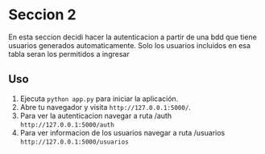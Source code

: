 # Seccion 2

En esta seccion decidi hacer la autenticacion a partir de una bdd que tiene usuarios generados automaticamente. Solo los usuarios incluidos en esa tabla seran los permitidos a ingresar

## Uso

1. Ejecuta `python app.py` para iniciar la aplicación.
2. Abre tu navegador y visita `http://127.0.0.1:5000/`.
3. Para ver la autenticacion navegar a ruta /auth `http://127.0.0.1:5000/auth`
4. Para ver informacion de los usuarios navegar a ruta /usuarios `http://127.0.0.1:5000/usuarios`
